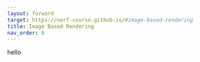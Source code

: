 ```yaml
---
layout: forward
target: https://nerf-course.github.io/#image-based-rendering
title: Image Based Rendering
nav_order: 6
---
```

hello
